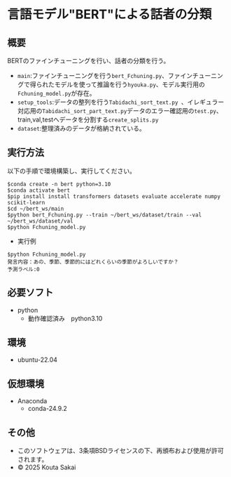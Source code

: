 # 言語モデル"BERT"による話者の分類

## 概要
BERTのファインチューニングを行い、話者の分類を行う。

- `main`:ファインチューニングを行う`bert_Fchuning.py`、ファインチューニングで得られたモデルを使って推論を行う`hyouka.py`、モデル実行用の`Fchuning_model.py`が存在。
- `setup_tools`:データの整列を行う`Tabidachi_sort_text.py `、イレギュラー対応用の`Tabidachi_sort_part_text.py`データのエラー確認用の`test.py`、train,val,testへデータを分割する`create_splits.py`
- `dataset`:整理済みのデータが格納されている。

## 実行方法
以下の手順で環境構築し、実行してください。
```
$conda create -n bert python=3.10
$conda activate bert
$pip install install transformers datasets evaluate accelerate numpy scikit-learn
$cd ~/bert_ws/main
$python bert_Fchuning.py --train ~/bert_ws/dataset/train --val ~/bert_ws/dataset/val
$python Fchuning_model.py 
```
- 実行例
```
$python Fchuning_model.py
発言内容：あの、季節、季節的にはどれくらいの季節がよろしいですか？
予測ラベル:0
```

## 必要ソフト
- python
    - 動作確認済み　python3.10

## 環境
- ubuntu-22.04

## 仮想環境
- Anaconda
    - conda-24.9.2

## その他
- このソフトウェアは、3条項BSDライセンスの下、再頒布および使用が許可されます。
- © 2025 Kouta Sakai